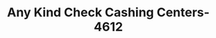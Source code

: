 ---
f_zip-code: 90201
f_state-code: CA
title: Any Kind Check Cashing Centers-4612
f_phone: 323-771-2435
f_city-only: Bell
f_address: 7114 Atlantic Avenue Bell
f_location-unique-id: '4612'
slug: any-kind-check-cashing-centers-4612
updated-on: '2024-05-30T13:46:58.046Z'
created-on: '2024-05-30T13:36:59.803Z'
published-on: '2024-05-30T13:54:32.469Z'
f_city-state: cms/city/bell-ca.md
f_company: cms/company/any-kind-check-cashing-centers.md
f_state: cms/state/california.md
layout: '[payday-loan].html'
tags: payday-loan
---